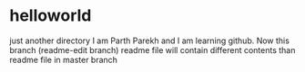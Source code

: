 # helloworld
just another directory
I am Parth Parekh and I am learning github.
Now this branch (readme-edit branch)  readme file will contain different contents than readme file in master branch
